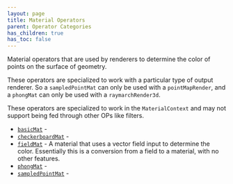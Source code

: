 ```yaml
---
layout: page
title: Material Operators
parent: Operator Categories
has_children: true
has_toc: false
---
```


Material operators that are used by renderers to determine the
color of points on the surface of geometry.

These operators are specialized to work with a particular type
of output renderer. So a `sampledPointMat` can only be used with
a `pointMapRender`, and a `phongMat` can only be used with a
`raymarchRender3d`.

These operators are specialized to work in the `MaterialContext`
and may not support being fed through other OPs like filters.

* [`basicMat`](basicMat/) - 
* [`checkerboardMat`](checkerboardMat/) - 
* [`fieldMat`](fieldMat/) - A material that uses a vector field input to determine
the color. Essentially this is a conversion from a
field to a material, with no other features.
* [`phongMat`](phongMat/) - 
* [`sampledPointMat`](sampledPointMat/) -
